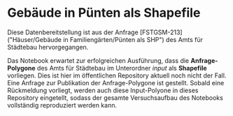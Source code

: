 # Gebäude in Pünten als Shapefile

Diese Datenbereitstellung ist aus der Anfrage [FSTGSM-213] ("Häuser/Gebäude in Familiengärten/Pünten als SHP") des Amts für Städtebau hervorgegangen.

Das Notebook erwartet zur erfolgreichen Ausführung, dass die **Anfrage-Polygone** des Amts für Städtebau im Unterordner _input_ als **Shapefile** vorliegen. Dies ist hier im öffentlichen Repository aktuell noch nicht der Fall. Eine Anfrage zur Publikation der Anfrage-Polygone ist gestellt. Sobald eine Rückmeldung vorliegt, werden auch diese Input-Polyone in dieses Repository eingetellt, sodass der gesamte Versuchsaufbau des Notebooks vollständig reproduziert werden kann.
